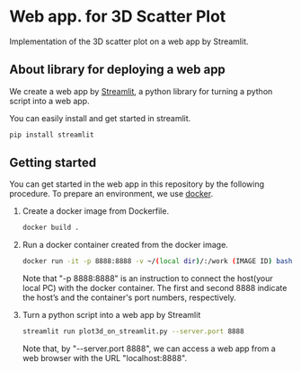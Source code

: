 # Web app. for 3D Scatter Plot

Implementation of the 3D scatter plot on a web app by Streamlit.

## About library for deploying a web app

We create a web app by 
[Streamlit](https://streamlit.io/),
a python library for turning a python script into a web app.

You can easily install and get started in streamlit.

```bash
pip install streamlit
```

## Getting started

You can get started in the web app in this repository by the following procedure. To prepare an environment, we use 
[docker](https://www.docker.com/).

1.  Create a docker image from Dockerfile.

    ```bash
    docker build .
    ```

2.  Run a docker container created from the docker image. 

    ```bash
    docker run -it -p 8888:8888 -v ~/(local dir)/:/work (IMAGE ID) bash
    ```

    Note that "-p 8888:8888" is an instruction to connect the host(your local PC) with the docker container. The first and second 8888 indicate the host’s and the container's port numbers, respectively.

3.  Turn a python script into a web app by Streamlit

    ```bash
    streamlit run plot3d_on_streamlit.py --server.port 8888
    ```

    Note that, by "--server.port 8888", we can access a web app from a web browser with the URL "localhost:8888".